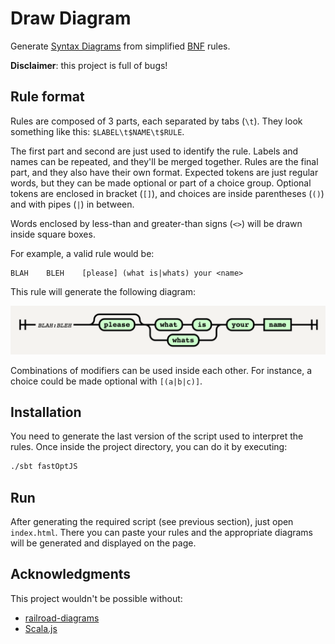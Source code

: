 # Draw Diagram

Generate [Syntax Diagrams](https://en.wikipedia.org/wiki/Syntax_diagram) from simplified [BNF](https://en.wikipedia.org/wiki/Backus%E2%80%93Naur_Form) rules.

**Disclaimer**: this project is full of bugs!


## Rule format

Rules are composed of 3 parts, each separated by tabs (`\t`). They look something like this: `$LABEL\t$NAME\t$RULE`.

The first part and second are just used to identify the rule. Labels and names can be repeated, and they'll be merged together. Rules are the final part, and they also have their own format. Expected tokens are just regular words, but they can be made optional or part of a choice group. Optional tokens are enclosed in bracket (`[]`), and choices are inside parentheses (`()`) and with pipes (`|`) in between.

Words enclosed by less-than and greater-than signs (`<>`) will be drawn inside square boxes.

For example, a valid rule would be:

```
BLAH	BLEH	[please] (what is|whats) your <name>
```

This rule will generate the following diagram:

![Example's Syntax Diagram](docs/example.png)

Combinations of modifiers can be used inside each other. For instance, a choice could be made optional with `[(a|b|c)]`.


## Installation

You need to generate the last version of the script used to interpret the rules. Once inside the project directory, you can do it by executing:

```bash
./sbt fastOptJS
```


## Run

After generating the required script (see previous section), just open `index.html`. There you can paste your rules and the appropriate diagrams will be generated and displayed on the page.


## Acknowledgments

This project wouldn't be possible without:

  * [railroad-diagrams](https://github.com/tabatkins/railroad-diagrams)
  * [Scala.js](https://www.scala-js.org/)
